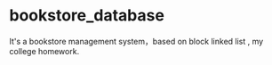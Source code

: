 # bookstore_database
It's a bookstore management system，based on block linked list , my college homework.
